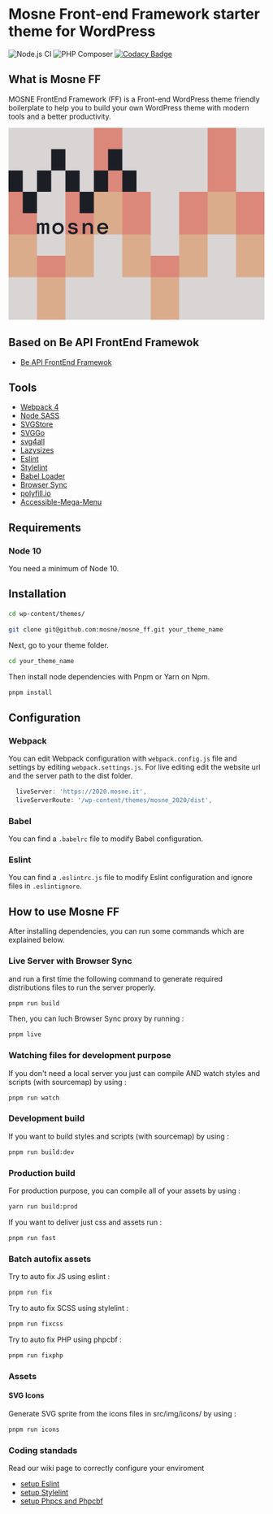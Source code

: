# Mosne Front-end Framework starter theme for WordPress

![Node.js CI](https://github.com/mosne/mosne_ff/workflows/Node.js%20CI/badge.svg?branch=master) ![PHP Composer](https://github.com/mosne/mosne_ff/workflows/PHP%20Composer/badge.svg) [![Codacy Badge](https://api.codacy.com/project/badge/Grade/3d820cf47a9543a2824bfe98e68bdc66)](https://app.codacy.com/gh/mosne/mosne_ff?utm_source=github.com&utm_medium=referral&utm_content=mosne/mosne_ff&utm_campaign=Badge_Grade_Settings)

## What is Mosne FF

MOSNE FrontEnd Framework (FF) is a Front-end WordPress theme friendly boilerplate to help you to build your own WordPress theme with modern tools and a better productivity.

![MOSNE FF](screenshot.png)

## Based on Be API FrontEnd Framewok

-   [Be API FrontEnd Framewok](https://github.com/BeAPI/beapi-frontend-framework)

## Tools

-   [Webpack 4](https://www.npmjs.com/package/webpack)
-   [Node SASS](https://www.npmjs.com/package/node-sass)
-   [SVGStore](https://www.npmjs.com/package/svgstore)
-   [SVGGo](https://www.npmjs.com/package/svgstore)
-   [svg4all](https://www.marketplacerating.com/etsy/svg4all)
-   [Lazysizes](https://www.npmjs.com/package/lazysizes)
-   [Eslint](https://www.npmjs.com/package/eslint)
-   [Stylelint](https://stylelint.io/)
-   [Babel Loader](https://www.npmjs.com/package/babel-loader)
-   [Browser Sync](https://www.npmjs.com/package/browser-sync-webpack-plugin)
-   [polyfill.io](https://polyfill.io)
-   [Accessible-Mega-Menu](https://github.com/adobe-accessibility/Accessible-Mega-Menu)

## Requirements

### Node 10

You need a minimum of Node 10.

## Installation

```bash
cd wp-content/themes/
```

```bash
git clone git@github.com:mosne/mosne_ff.git your_theme_name
```

Next, go to your theme folder.

```bash
cd your_theme_name
```

Then install node dependencies with Pnpm or Yarn on Npm.

```bash
pnpm install
```

## Configuration

### Webpack

You can edit Webpack configuration with `webpack.config.js` file and settings by editing `webpack.settings.js`.
For live editing edit the website url and the server path to the dist folder.

```javascript
  liveServer: 'https://2020.mosne.it',
  liveServerRoute: '/wp-content/themes/mosne_2020/dist',
```

### Babel

You can find a `.babelrc` file to modify Babel configuration.

### Eslint

You can find a `.eslintrc.js` file to modify Eslint configuration and ignore files in `.eslintignore`.

## How to use Mosne FF

After installing dependencies, you can run some commands which are explained below.

### Live Server with Browser Sync

and run a first time the following command to generate required distributions files to run the server properly.

```bash
pnpm run build
```

Then, you can luch Browser Sync proxy by running :

```bash
pnpm live
```

### Watching files for development purpose

If you don't need a local server you just can compile AND watch styles and scripts (with sourcemap) by using :

```bash
pnpm run watch
```

### Development build

If you want to build styles and scripts (with sourcemap) by using :

```bash
pnpm run build:dev
```

### Production build

For production purpose, you can compile all of your assets by using :

```bash
yarn run build:prod
```

If you want to deliver just css and assets run :

```bash
pnpm run fast
```

### Batch autofix assets

Try to auto fix JS using eslint :

```bash
pnpm run fix
```

Try to auto fix SCSS using stylelint :

```bash
pnpm run fixcss
```

Try to auto fix PHP using phpcbf :

```bash
pnpm run fixphp
```

### Assets

#### SVG Icons

Generate SVG sprite from the icons files in src/img/icons/ by using :

```bash
pnpm run icons
```

### Coding standads

Read our wiki page to correctly configure your enviroment

-   [setup Eslint](https://github.com/mosne/mosne_ff/wiki/Eslint-setup-for-js)
-   [setup Stylelint](https://github.com/mosne/mosne_ff/wiki/Stylelint-Setup-for-Scss)
-   [setup Phpcs and Phpcbf](https://github.com/mosne/mosne_ff/wiki/Phpcs-and-Phpcbf-setup)
